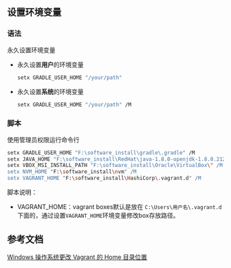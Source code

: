 
## 设置环境变量

### 语法

永久设置环境变量

- 永久设置**用户**的环境变量

  ```bash
  setx GRADLE_USER_HOME "/your/path"
  ```

- 永久设置**系统**的环境变量

  ```bash
  setx GRADLE_USER_HOME "/your/path" /M
  ```

### 脚本

使用管理员权限运行命令行

```bash
setx GRADLE_USER_HOME "F:\software_install\gradle\.gradle" /M
setx JAVA_HOME "F:\software_install\RedHat\java-1.8.0-openjdk-1.8.0.212-3" /M
setx VBOX_MSI_INSTALL_PATH "F:\software_install\Oracle\VirtualBox\" /M
setx NVM_HOME "F:\software_install\nvm" /M
setx VAGRANT_HOME "F:\software_install\HashiCorp\.vagrant.d" /M
```

脚本说明：

- VAGRANT_HOME：vagrant boxes默认是放在 `C:\Users\用户名\.vagrant.d` 下面的，通过设置`VAGRANT_HOME`环境变量修改box存放路径。

## 参考文档

[Windows 操作系统更改 Vagrant 的 Home 目录位置](https://www.jianshu.com/p/c5d8b8385f2d?utm_campaign=maleskine&utm_content=note&utm_medium=seo_notes&utm_source=recommendation)

